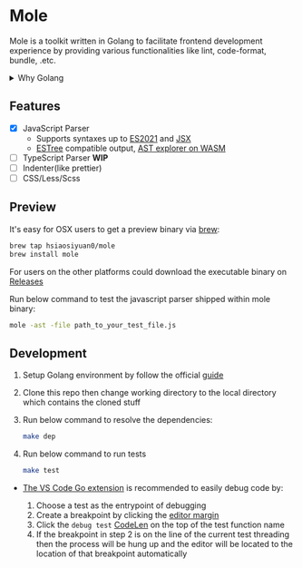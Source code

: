 # Mole

Mole is a toolkit written in Golang to facilitate frontend development experience by providing various functionalities like lint, code-format, bundle, .etc.

<details>
  <summary>Why Golang</summary>

A little bit explanation is good for why Golang is preferred in this project. Nowadays, a programming language is not only the grammar things, it's consist of runtime, stdlib, 3rd-party modules and a healthy community, all these are out-of-box by using Golang, more specifically:

- Golang is productive, its simplicity philosophy(something like Grammar and Garbage-collection) saves more time to the functionalities themselves.
- the functionalities like lint and bundle maybe needed to run as web services while Golang has been proved by many impressive projects such k8s that it's good at service things.
</details>

## Features

- [x] JavaScript Parser
  - Supports syntaxes up to [ES2021](https://262.ecma-international.org/12.0/) and [JSX](https://github.com/facebook/jsx)
  - [ESTree](https://github.com/estree/estree) compatible output, [AST explorer on WASM](http://blog.thehardways.me/mole-is-more/#/)
- [ ] TypeScript Parser **WIP**
- [ ] Indenter(like prettier)
- [ ] CSS/Less/Scss

## Preview

It's easy for OSX users to get a preview binary via [brew](https://brew.sh/):

```bash
brew tap hsiaosiyuan0/mole
brew install mole
```

For users on the other platforms could download the executable binary on [Releases](https://github.com/hsiaosiyuan0/mole/releases)

Run below command to test the javascript parser shipped within mole binary:

```bash
mole -ast -file path_to_your_test_file.js
```

## Development

1. Setup Golang environment by follow the official [guide](https://go.dev/doc/install)
2. Clone this repo then change working directory to the local directory which contains the cloned stuff
3. Run below command to resolve the dependencies:

   ```bash
   make dep
   ```
4. Run below command to run tests

   ```bash
   make test
   ```
- [The VS Code Go extension](https://marketplace.visualstudio.com/items?itemName=golang.go) is recommended to easily debug code by:

   1. Choose a test as the entrypoint of debugging
   2. Create a breakpoint by clicking the [editor margin](https://code.visualstudio.com/docs/editor/debugging#_breakpoints)
   3. Click the `debug test` [CodeLen](https://code.visualstudio.com/blogs/2017/02/12/code-lens-roundup) on the top of the test function name
   4. If the breakpoint in step 2 is on the line of the current test threading then the process will be hung up and the editor will be located to the location of that breakpoint automatically